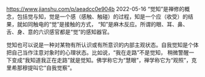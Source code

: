 
https://www.jianshu.com/p/aeadcc0e904b  2022-05-16
“觉知”是禅修的概念，包括觉与知，觉是一个感（感触、触碰）的过程，知是一个应（收受）的结果，就如同触电的“觉”是接触的方式，
“知”是麻木反应。所谓的眼、耳、鼻、舌、身、意的六识感官都是“觉”的感知器官。

觉知也可以说是一种对某物有所认识或有所意识的内部主观状态。自我觉知是个体把自己当作注意对象时的心理状态。比如说，“我在走路”不是觉知，
稍微警醒一下变成“我知道我正在走路”就是觉知。佛学称它为“慧眼”，禅学称它为“观照”，克里希那穆提叫它“自我觉察”。

